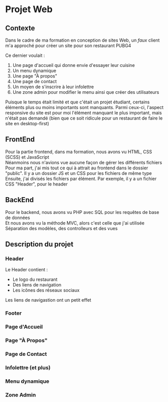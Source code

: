 # Projet Web

## Contexte
Dans le cadre de ma formation en conception de sites Web, un *faux* client m'a approché pour créer un site pour son restaurant PUBG4  

Ce dernier voulait :
1. Une page d'accueil qui donne envie d'essayer leur cuisine
2. Un menu dynamique
3. Une page "À propos"
4. Une page de contact
5. Un moyen de s'inscrire à leur infolettre
6. Une zone admin pour modifier le menu ainsi que créer des utilisateurs

Puisque le temps était limité et que c'était un projet étudiant, certains éléments plus ou moins importants sont manquants.
Parmi ceux-ci, l'aspect responsive du site est pour moi l'élément manquant le plus important, mais n'était pas demandé (bien que ce soit ridicule pour un restaurant de faire le site en desktop-first)

## FrontEnd
Pour la partie frontend, dans ma formation, nous avons vu HTML, CSS (SCSS) et JavaScript  
Néanmoins nous n'avions vue aucune façon de gérer les différents fichiers  
Pour ma part, j'ai mis tout ce qui à attrait au frontend dans le dossier "public". Il y a un dossier JS et un CSS pour les fichiers de même type  
Ensuite, j'ai divisés les fichiers par élément. Par exemple, il y a un fichier CSS "Header", pour le header  

## BackEnd
Pour le backend, nous avons vu PHP avec SQL pour les requêtes de base de données  
Et nous avons vu la méthode MVC, alors c'est celle que j'ai utilisée  
Séparation des modèles, des controlleurs et des vues  

## Description du projet
### Header
Le Header contient :
- Le logo du restaurant
- Des liens de navigation
- Les icônes des réseaux sociaux

Les liens de navigastion ont un petit effet 
### Footer
### Page d'Accueil
### Page "À Propos"
### Page de Contact
### Infolettre (et plus)
### Menu dynamique
### Zone Admin

